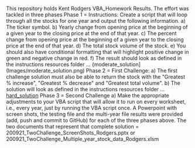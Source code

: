 This repository holds Kent Rodgers VBA_Homework Results. 
The effort was tackled in three phases
  Phase 1 = Instructions: 
    Create a script that will loop through all the stocks for one year and output the following information.
    a) The ticker symbol.
    b) Yearly change from opening price at the beginning of a given year to the closing price at the end of that year.
    c) The percent change from opening price at the beginning of a given year to the closing price at the end of that year.
    d) The total stock volume of the stock.
    e) You should also have conditional formatting that will highlight positive change in green and negative change in red.
    f) The result should look as defined in the instructions resources folder ... {moderate_solution](Images/moderate_solution.png)
  Phase 2 = First Challenge:
    a) The first challenge solution must also be able to return the stock with the "Greatest % increase", "Greatest % decrease" and "Greatest total volume". 
    b) The solution will look as defined in the instructions resources folder ... [hard_solution](Images/hard_solution.png)
  Phase 3 = Second Challenge
    a) Make the appropriate adjustments to your VBA script that will allow it to run on every worksheet, i.e., every year, just by running the VBA script once.
A Powerpoint with screen shots, the testing file and the multi-year file results were provided (add, push and commit to GitHub) for each of the three phases above.
The two documents that represent that complete solution = 200921_TwoChallenge_ScreenShots_Rodgers.pptx or 200921_TwoChallenge_Multiple_year_stock_data_Rodgers.xlsm


